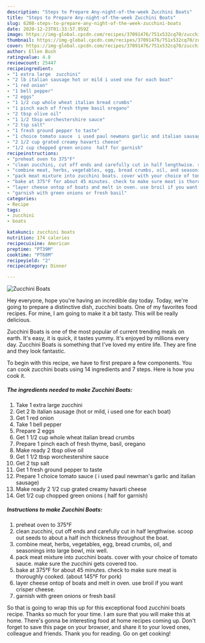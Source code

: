 ```yaml
---
description: "Steps to Prepare Any-night-of-the-week Zucchini Boats"
title: "Steps to Prepare Any-night-of-the-week Zucchini Boats"
slug: 6208-steps-to-prepare-any-night-of-the-week-zucchini-boats
date: 2020-12-23T01:33:57.959Z
image: https://img-global.cpcdn.com/recipes/37091476/751x532cq70/zucchini-boats-recipe-main-photo.jpg
thumbnail: https://img-global.cpcdn.com/recipes/37091476/751x532cq70/zucchini-boats-recipe-main-photo.jpg
cover: https://img-global.cpcdn.com/recipes/37091476/751x532cq70/zucchini-boats-recipe-main-photo.jpg
author: Ellen Bush
ratingvalue: 4.8
reviewcount: 25447
recipeingredient:
- "1 extra large  zucchini"
- "2 lb italian sausage hot or mild i used one for each boat"
- "1 red onion"
- "1 bell pepper"
- "2 eggs"
- "1 1/2 cup whole wheat italian bread crumbs"
- "1 pinch each of fresh thyme basil oregano"
- "2 tbsp olive oil"
- "1 1/2 tbsp worchestershire sauce"
- "2 tsp salt"
- "1 fresh ground pepper to taste"
- "1 choice tomato sauce  i used paul newmans garlic and italian sausage"
- "2 1/2 cup grated creamy havarti cheese"
- "1/2 cup chopped green onions  half for garnish"
recipeinstructions:
- "preheat oven to 375°F"
- "clean zucchini, cut off ends and carefully cut in half lengthwise. scoop out seeds to about a half inch thickness throughout the boat."
- "combine meat, herbs, vegetables, egg, bread crumbs, oil, and seasonings into large bowl, mix well."
- "pack meat mixture into zucchini boats. cover with your choice of tomato sauce. make sure the zucchini gets covered too."
- "bake at 375°F for about 45 minutes. check to make sure meat is thoroughly cooked. (about 145°F for pork)"
- "layer cheese ontop of boats and melt in oven. use broil if you want crisper cheese."
- "garnish with green onions or fresh basil"
categories:
- Recipe
tags:
- zucchini
- boats

katakunci: zucchini boats 
nutrition: 174 calories
recipecuisine: American
preptime: "PT39M"
cooktime: "PT60M"
recipeyield: "2"
recipecategory: Dinner

---
```



![Zucchini Boats](https://img-global.cpcdn.com/recipes/37091476/751x532cq70/zucchini-boats-recipe-main-photo.jpg)

Hey everyone, hope you're having an incredible day today. Today, we're going to prepare a distinctive dish, zucchini boats. One of my favorites food recipes. For mine, I am going to make it a bit tasty. This will be really delicious.

Zucchini Boats is one of the most popular of current trending meals on earth. It's easy, it is quick, it tastes yummy. It's enjoyed by millions every day. Zucchini Boats is something that I've loved my entire life. They are fine and they look fantastic.




To begin with this recipe, we have to first prepare a few components. You can cook zucchini boats using 14 ingredients and 7 steps. Here is how you cook it.

<!--inarticleads1-->

##### The ingredients needed to make Zucchini Boats:

1. Take 1 extra large  zucchini
1. Get 2 lb italian sausage (hot or mild, i used one for each boat)
1. Get 1 red onion
1. Take 1 bell pepper
1. Prepare 2 eggs
1. Get 1 1/2 cup whole wheat italian bread crumbs
1. Prepare 1 pinch each of fresh thyme, basil, oregano
1. Make ready 2 tbsp olive oil
1. Get 1 1/2 tbsp worchestershire sauce
1. Get 2 tsp salt
1. Get 1 fresh ground pepper to taste
1. Prepare 1 choice tomato sauce ( i used paul newman&#39;s garlic and italian sausage)
1. Make ready 2 1/2 cup grated creamy havarti cheese
1. Get 1/2 cup chopped green onions ( half for garnish)




<!--inarticleads2-->

##### Instructions to make Zucchini Boats:

1. preheat oven to 375°F
1. clean zucchini, cut off ends and carefully cut in half lengthwise. scoop out seeds to about a half inch thickness throughout the boat.
1. combine meat, herbs, vegetables, egg, bread crumbs, oil, and seasonings into large bowl, mix well.
1. pack meat mixture into zucchini boats. cover with your choice of tomato sauce. make sure the zucchini gets covered too.
1. bake at 375°F for about 45 minutes. check to make sure meat is thoroughly cooked. (about 145°F for pork)
1. layer cheese ontop of boats and melt in oven. use broil if you want crisper cheese.
1. garnish with green onions or fresh basil




So that is going to wrap this up for this exceptional food zucchini boats recipe. Thanks so much for your time. I am sure that you will make this at home. There's gonna be interesting food at home recipes coming up. Don't forget to save this page on your browser, and share it to your loved ones, colleague and friends. Thank you for reading. Go on get cooking!
